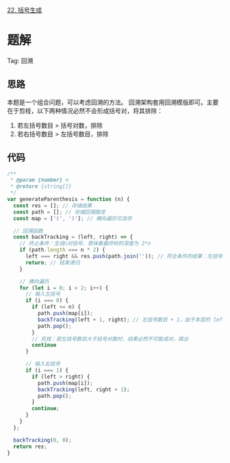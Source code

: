 [22. 括号生成](https://leetcode-cn.com/problems/generate-parentheses/)

# 题解
Tag: 回溯

## 思路
本题是一个组合问题，可以考虑回溯的方法。
回溯架构套用回溯模版即可。主要在于剪枝，以下两种情况必然不会形成括号对，将其排除：
1. 若左括号数目 > 括号对数，排除
2. 若右括号数目 > 左括号数目，排除

## 代码
```js
/**
 * @param {number} n
 * @return {string[]}
 */
var generateParenthesis = function (n) {
  const res = []; // 存储结果
  const path = []; // 存储回溯路径
  const map = ['(', ')']; // 横向遍历可选项

  // 回溯函数
  const backTracking = (left, right) => {
    // 终止条件：生成n对括号，意味着最终树的深度为 2*n
    if (path.length === n * 2) {
      left === right && res.push(path.join('')); // 符合条件的结果：左括号数目 === 右括号数目
      return; // 结束递归
    }

    // 横向遍历
    for (let i = 0; i < 2; i++) {
      // 输入左括号
      if (i === 0) {
        if (left <= n) {
          path.push(map[i]);
          backTracking(left + 1, right); // 左括号数目 + 1，由于本层的 left 状态保存在参数中了，因此不需要额外的状态回溯
          path.pop();
        }
        // 剪枝：若左括号数目大于括号对数时，结果必然不可能成对，跳出
        continue
      }

      // 输入右括号
      if (i === 1) {
        if (left > right) {
          path.push(map[i]);
          backTracking(left, right + 1);
          path.pop();
        }
        continue;
      }
    }
  };

  backTracking(0, 0);
  return res;
}
```